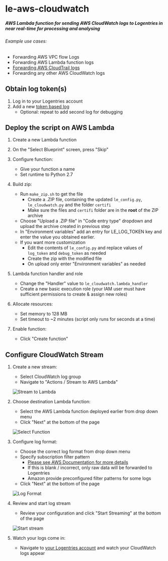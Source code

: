 # le-aws-cloudwatch
##### AWS Lambda function for sending AWS CloudWatch logs to Logentries in near real-time for processing and analysing

###### Example use cases:
* Forwarding AWS VPC flow Logs
* Forwarding AWS Lambda function logs
* [Forwarding AWS CloudTrail logs](http://docs.aws.amazon.com/awscloudtrail/latest/userguide/send-cloudtrail-events-to-cloudwatch-logs.html)
* Forwarding any other AWS CloudWatch logs

## Obtain log token(s)
1. Log in to your Logentries account
2. Add a new [token based log](https://logentries.com/doc/input-token/)
   * Optional: repeat to add second log for debugging

## Deploy the script on AWS Lambda
1. Create a new Lambda function

2. On the "Select Blueprint" screen, press "Skip"

3. Configure function:
   * Give your function a name
   * Set runtime to Python 2.7

4. Build zip:
   * Run `make_zip.sh` to get the file
     * Create a .ZIP file, containing the updated ```le_config.py```, ```le_cloudwatch.py``` and the folder ```certifi```
     * Make sure the files and ```certifi``` folder are in the **root** of the ZIP archive
   * Choose "Upload a .ZIP file" in "Code entry type" dropdown and upload the archive created in previous step
   * In "Environment variables" add an entry for LE_LOG_TOKEN key and enter the value you obtained earlier.
   * If you want more customization
     * Edit the contents of ```le_config.py``` and replace values of ```log_token``` and ```debug_token``` as needed
     * Create the zip with the modified file
     * On upload only enter "Environment variables" as needed

5. Lambda function handler and role
   * Change the "Handler" value to ```le_cloudwatch.lambda_handler```
   * Create a new basic execution role (your IAM user must have sufficient permissions to create & assign new roles)

6. Allocate resources:
   * Set memory to 128 MB
   * Set timeout to ~2 minutes (script only runs for seconds at a time)

8. Enable function:
   * Click "Create function"

## Configure CloudWatch Stream
1. Create a new stream:
   * Select CloudWatch log group
   * Navigate to "Actions / Stream to AWS Lambda"

   ![Stream to Lambda](https://raw.githubusercontent.com/LogentriesCommunity/le-aws-cloudwatch/master/doc/step9.png)

2. Choose destination Lambda function:
   * Select the AWS Lambda function deployed earlier from drop down menu
   * Click "Next" at the bottom of the page

   ![Select Function](https://raw.githubusercontent.com/LogentriesCommunity/le-aws-cloudwatch/master/doc/step10.png)

3. Configure log format:
   * Choose the correct log format from drop down menu
   * Specify subscription filter pattern
     * [Please see AWS Documentation for more details](http://docs.aws.amazon.com/AmazonCloudWatch/latest/DeveloperGuide/FilterAndPatternSyntax.html)
     * If this is blank / incorrect, only raw data will be forwarded to Logentries
     * Amazon provide preconfigured filter patterns for some logs
   * Click "Next" at the bottom of the page

   ![Log Format](https://raw.githubusercontent.com/LogentriesCommunity/le-aws-cloudwatch/master/doc/step11.png)

4. Review and start log stream
   * Review your configuration and click "Start Streaming" at the bottom of the page

   ![Start stream](https://raw.githubusercontent.com/LogentriesCommunity/le-aws-cloudwatch/master/doc/step6.png)

5. Watch your logs come in:
   * Navigate to [your Logentries account](https://logentries.com/app) and watch your CloudWatch logs appear

